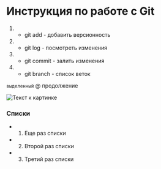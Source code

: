# Инструкция по работе с Git
1. * git add - добавить версионность
2. * git log - посмотреть изменения
3. * git commit - залить изменения
4. * git branch - список веток


`выделенный`
@ продолжение

![Текст к картинке](1666206241_12-mykaleidoscope-ru-p-kartinka-na-zastavku-oboi-12.jpg)



### Списки 
* 1. Еще раз списки
* 2. Второй раз списки
* 3. Третий раз списки
